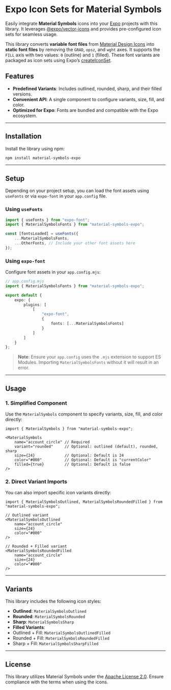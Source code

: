 # Expo Icon Sets for Material Symbols

Easily integrate **Material Symbols** icons into your [Expo](https://expo.dev) projects with this library. It
leverages [@expo/vector-icons](https://docs.expo.dev/guides/icons/#expovector-icons) and provides pre-configured icon
sets for seamless usage.

This library converts **variable font files**
from [Material Design Icons](https://github.com/google/material-design-icons) into **static font files** by removing the
`GRAD`, `opsz`, and `wght` axes. It supports the `FILL` axis with two values: `0` (outline) and `1` (filled). These font
variants are packaged as icon sets using Expo’s [createIconSet](https://docs.expo.dev/guides/icons/#createiconset).

## Features

- **Predefined Variants**: Includes outlined, rounded, sharp, and their filled versions.
- **Convenient API**: A single component to configure variants, size, fill, and color.
- **Optimized for Expo**: Fonts are bundled and compatible with the Expo ecosystem.

---

## Installation

Install the library using npm:

```bash
npm install material-symbols-expo
```

---

## Setup

Depending on your project setup, you can load the font assets using `useFonts` or via `expo-font` in your `app.config`
file.

### Using `useFonts`

```typescript
import { useFonts } from "expo-font";
import { MaterialSymbolsFonts } from "material-symbols-expo";

const [fontsLoaded] = useFonts({
	...MaterialSymbolsFonts,
	...OtherFonts, // Include your other font assets here
});
```

### Using `expo-font`

Configure font assets in your `app.config.mjs`:

```typescript
// app.config.mjs
import { MaterialSymbolsFonts } from "material-symbols-expo";

export default {
	expo: {
		plugins: [
			[
				"expo-font",
				{
					fonts: [...MaterialSymbolsFonts]
				}
			]
		]
	}
};
```

> **Note**: Ensure your `app.config` uses the `.mjs` extension to support ES Modules. Importing `MaterialSymbolsFonts`
> without it will result in an error.

---

## Usage

### 1. Simplified Component

Use the `MaterialSymbols` component to specify variants, size, fill, and color directly:

```tsx
import { MaterialSymbols } from "material-symbols-expo";

<MaterialSymbols
	name="account_circle" // Required
	variant="rounded"     // Optional: outlined (default), rounded, sharp
	size={24}             // Optional: Default is 24
	color="#000"          // Optional: Default is "currentColor"
	filled={true}         // Optional: Default is false
/>
```

### 2. Direct Variant Imports

You can also import specific icon variants directly:

```tsx
import { MaterialSymbolsOutlined, MaterialSymbolsRoundedFilled } from "material-symbols-expo";

// Outlined variant
<MaterialSymbolsOutlined
	name="account_circle"
	size={24}
	color="#000"
/>

// Rounded + Filled variant
<MaterialSymbolsRoundedFilled
	name="account_circle"
	size={24}
	color="#000"
/>
```

---

## Variants

This library includes the following icon styles:

- **Outlined**: `MaterialSymbolsOutlined`
- **Rounded**: `MaterialSymbolsRounded`
- **Sharp**: `MaterialSymbolsSharp`
- **Filled Variants**:
- Outlined + Fill: `MaterialSymbolsOutlinedFilled`
- Rounded + Fill: `MaterialSymbolsRoundedFilled`
- Sharp + Fill: `MaterialSymbolsSharpFilled`

---

## License

This library utilizes Material Symbols under
the [Apache License 2.0](https://github.com/google/material-design-icons/blob/master/LICENSE). Ensure compliance with
the terms when using the icons.
